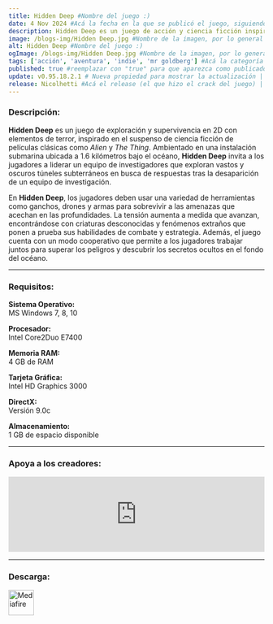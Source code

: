 ```yaml
---
title: Hidden Deep #Nombre del juego :)
date: 4 Nov 2024 #Acá la fecha en la que se publicó el juego, siguiendo este formato: Dia "30", Mes "Oct", Año "2024" = como debe quedar: 30 Oct 2024
description: Hidden Deep es un juego de acción y ciencia ficción inspirado en Aliens, La cosa y Half-Life. Explora, trepa, nada, escanea, dispara y supera peligrosas misiones en un enorme complejo subacuático de extracción e investigación. Cuidado con los horrores que acechan... #Acá una mini descripción del juego
image: /blogs-img/Hidden Deep.jpg #Nombre de la imagen, por lo general es exactamente el mismo nombre que el juego excluyendo lo ":" (Dos puntos)
alt: Hidden Deep #Nombre del juego :)
ogImage: /blogs-img/Hidden Deep.jpg #Nombre de la imagen, por lo general es exactamente el mismo nombre que el juego excluyendo lo ":" (Dos puntos)
tags: ['acción', 'aventura', 'indie', 'mr goldberg'] #Acá la categoría o categorías del juego, si es más de una se coloca en este formato: ['categoría1', 'categoría2']
published: true #reemplazar con "true" para que aparezca como publicado
update: v0.95.18.2.1 # Nueva propiedad para mostrar la actualización | Formato: v1.0.0
release: Nicolhetti #Acá el release (el que hizo el crack del juego) | Formato: Nicolhetti
---
```


<!--En VSCode seleccionando una palabra, por ejemplo: "Hidden Deep" y apretando Ctrl+F2 se seleccionan todas las palabras iguales-->

### Descripción:
**Hidden Deep** es un juego de exploración y supervivencia en 2D con elementos de terror, inspirado en el suspenso de ciencia ficción de películas clásicas como *Alien* y *The Thing*. Ambientado en una instalación submarina ubicada a 1.6 kilómetros bajo el océano, **Hidden Deep** invita a los jugadores a liderar un equipo de investigadores que exploran vastos y oscuros túneles subterráneos en busca de respuestas tras la desaparición de un equipo de investigación.

En **Hidden Deep**, los jugadores deben usar una variedad de herramientas como ganchos, drones y armas para sobrevivir a las amenazas que acechan en las profundidades. La tensión aumenta a medida que avanzan, encontrándose con criaturas desconocidas y fenómenos extraños que ponen a prueba sus habilidades de combate y estrategia. Además, el juego cuenta con un modo cooperativo que permite a los jugadores trabajar juntos para superar los peligros y descubrir los secretos ocultos en el fondo del océano.
<!--Prompt para Chat-GPT: Hazme una descripción para el juego "Hidden Deep" y cada que menciones "Hidden Deep" ponlo en negrita -->

---

### Requisitos:
**Sistema Operativo:**  
MS Windows 7, 8, 10

**Procesador:**  
Intel Core2Duo E7400

**Memoria RAM:**  
4 GB de RAM

**Tarjeta Gráfica:**  
Intel HD Graphics 3000

**DirectX:**  
Versión 9.0c

**Almacenamiento:**  
1 GB de espacio disponible

<!--Si falta o sobra un requisito se quita o se agrega manteniendo el mismo formato-->

---

### Apoya a los creadores:
<iframe src="https://store.steampowered.com/widget/976890/" frameborder="0" style="background-color: transparent; width: 100% !important; aspect-ratio: 646 / 190;"></iframe>

<!--Reemplazar los numeros (AppID) del juego (en este caso 2668510) por el numero (AppID) correspondiente con el juego a publicar-->
<!--El AppID se encuentra en la URL del Juego en Steam-->

---

### Descarga:

[<img src="https://gist.github.com/cxmeel/0dbc95191f239b631c3874f4ccf114e2/raw/download.svg" alt="Mediafire" height="50" />](https://www.mediafire.com/file/kw7zlrrkq4izzgl/Hidden_Deep_-_By_Nicolhetti_Projects.zip/file)

<!-- # se debe reemplazar por el link de descarga-->

<!--NOMBRE-DEL-SERVICIO se debe reemplazar por el servicio donde está subido el juego-->